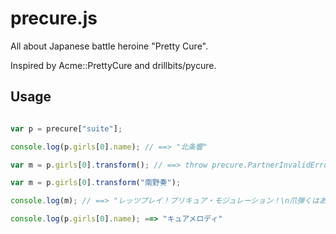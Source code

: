 precure.js
==========

All about Japanese battle heroine "Pretty Cure".

Inspired by Acme::PrettyCure and drillbits/pycure.

Usage
-----

~~~js

var p = precure["suite"];

console.log(p.girls[0].name); // ==> "北条響"

var m = p.girls[0].transform(); // ==> throw precure.PartnerInvalidError

var m = p.girls[0].transform("南野奏");

console.log(m); // ==> "レッツプレイ！プリキュア・モジュレーション！\n爪弾くはあらぶる調べ！キュアメロディ！\n爪弾くはたおやかな調べ！キュアリズム！\n届け！ふたりの組曲！スイートプリキュア♪"

console.log(p.girls[0].name); ==> "キュアメロディ"

~~~